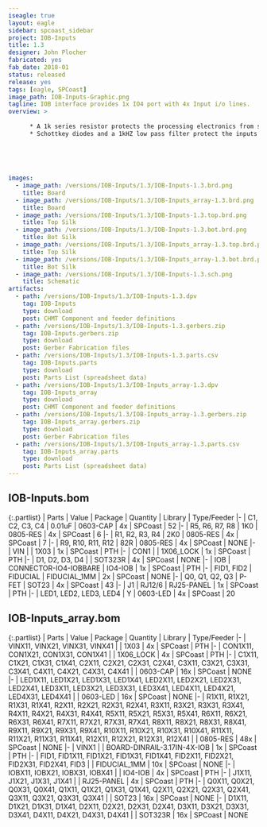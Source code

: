 ```yaml
---
iseagle: true
layout: eagle
sidebar: spcoast_sidebar
project: IOB-Inputs
title: 1.3
designer: John Plocher
fabricated: yes
fab_date: 2018-01
status: released
release: yes
tags: [eagle, SPCoast]
image_path: IOB-Inputs-Graphic.png
tagline: IOB interface provides 1x IO4 port with 4x Input i/o lines.
overview: >
    
      * A 1k series resistor protects the processing electronics from shorts to Vcc or GND
      * Schottkey diodes and a 1kHZ low pass filter protect the inputs from noise/transients/+12v
    
    
    
    
    
images:
  - image_path: /versions/IOB-Inputs/1.3/IOB-Inputs-1.3.brd.png
    title: Board
  - image_path: /versions/IOB-Inputs/1.3/IOB-Inputs_array-1.3.brd.png
    title: Board
  - image_path: /versions/IOB-Inputs/1.3/IOB-Inputs-1.3.top.brd.png
    title: Top Silk
  - image_path: /versions/IOB-Inputs/1.3/IOB-Inputs-1.3.bot.brd.png
    title: Bot Silk
  - image_path: /versions/IOB-Inputs/1.3/IOB-Inputs_array-1.3.top.brd.png
    title: Top Silk
  - image_path: /versions/IOB-Inputs/1.3/IOB-Inputs_array-1.3.bot.brd.png
    title: Bot Silk
  - image_path: /versions/IOB-Inputs/1.3/IOB-Inputs-1.3.sch.png
    title: Schematic
artifacts:
  - path: /versions/IOB-Inputs/1.3/IOB-Inputs-1.3.dpv
    tag: IOB-Inputs
    type: download
    post: CHMT Component and feeder definitions
  - path: /versions/IOB-Inputs/1.3/IOB-Inputs-1.3.gerbers.zip
    tag: IOB-Inputs.gerbers.zip
    type: download
    post: Gerber Fabrication files
  - path: /versions/IOB-Inputs/1.3/IOB-Inputs-1.3.parts.csv
    tag: IOB-Inputs.parts
    type: download
    post: Parts List (spreadsheet data)
  - path: /versions/IOB-Inputs/1.3/IOB-Inputs_array-1.3.dpv
    tag: IOB-Inputs_array
    type: download
    post: CHMT Component and feeder definitions
  - path: /versions/IOB-Inputs/1.3/IOB-Inputs_array-1.3.gerbers.zip
    tag: IOB-Inputs_array.gerbers.zip
    type: download
    post: Gerber Fabrication files
  - path: /versions/IOB-Inputs/1.3/IOB-Inputs_array-1.3.parts.csv
    tag: IOB-Inputs_array.parts
    type: download
    post: Parts List (spreadsheet data)
---
```


## IOB-Inputs.bom

{:.partlist}
| Parts | Value | Package | Quantity | Library | Type/Feeder
|-
| C1, C2, C3, C4 | 0.01uF | 0603-CAP | 4x | SPCoast | 52
|-
| R5, R6, R7, R8 | 1K0 | 0805-RES | 4x | SPCoast | 6
|-
| R1, R2, R3, R4 | 2K0 | 0805-RES | 4x | SPCoast | 7
|-
| R9, R10, R11, R12 | 82R | 0805-RES | 4x | SPCoast | NONE
|-
| VIN |  | 1X03 | 1x | SPCoast | PTH
|-
| CON1 |  | 1X06_LOCK | 1x | SPCoast | PTH
|-
| D1, D2, D3, D4 |  | SOT323R | 4x | SPCoast | NONE
|-
| IOB | CONNECTOR-IO4-IOBBARE | IO4-IOB | 1x | SPCoast | PTH
|-
| FID1, FID2 | FIDUCIAL | FIDUCIAL_1MM | 2x | SPCoast | NONE
|-
| Q0, Q1, Q2, Q3 | P-FET | SOT23 | 4x | SPCoast | 43
|-
| J1 | RJ12/6 | RJ25-PANEL | 1x | SPCoast | PTH
|-
| LED1, LED2, LED3, LED4 | Y | 0603-LED | 4x | SPCoast | 20

## IOB-Inputs_array.bom

{:.partlist}
| Parts | Value | Package | Quantity | Library | Type/Feeder
|-
| VINX11, VINX21, VINX31, VINX41 |  | 1X03 | 4x | SPCoast | PTH
|-
| CON1X11, CON1X21, CON1X31, CON1X41 |  | 1X06_LOCK | 4x | SPCoast | PTH
|-
| C1X11, C1X21, C1X31, C1X41, C2X11, C2X21, C2X31, C2X41, C3X11, C3X21, C3X31, C3X41, C4X11, C4X21, C4X31, C4X41 |  | 0603-CAP | 16x | SPCoast | NONE
|-
| LED1X11, LED1X21, LED1X31, LED1X41, LED2X11, LED2X21, LED2X31, LED2X41, LED3X11, LED3X21, LED3X31, LED3X41, LED4X11, LED4X21, LED4X31, LED4X41 |  | 0603-LED | 16x | SPCoast | NONE
|-
| R1X11, R1X21, R1X31, R1X41, R2X11, R2X21, R2X31, R2X41, R3X11, R3X21, R3X31, R3X41, R4X11, R4X21, R4X31, R4X41, R5X11, R5X21, R5X31, R5X41, R6X11, R6X21, R6X31, R6X41, R7X11, R7X21, R7X31, R7X41, R8X11, R8X21, R8X31, R8X41, R9X11, R9X21, R9X31, R9X41, R10X11, R10X21, R10X31, R10X41, R11X11, R11X21, R11X31, R11X41, R12X11, R12X21, R12X31, R12X41 |  | 0805-RES | 48x | SPCoast | NONE
|-
| VINX1 |  | BOARD-DINRAIL-3.17IN-4X-IOB | 1x | SPCoast | PTH
|-
| FID1, FID1X11, FID1X21, FID1X31, FID1X41, FID2X11, FID2X21, FID2X31, FID2X41, FID3 |  | FIDUCIAL_1MM | 10x | SPCoast | NONE
|-
| IOBX11, IOBX21, IOBX31, IOBX41 |  | IO4-IOB | 4x | SPCoast | PTH
|-
| J1X11, J1X21, J1X31, J1X41 |  | RJ25-PANEL | 4x | SPCoast | PTH
|-
| Q0X11, Q0X21, Q0X31, Q0X41, Q1X11, Q1X21, Q1X31, Q1X41, Q2X11, Q2X21, Q2X31, Q2X41, Q3X11, Q3X21, Q3X31, Q3X41 |  | SOT23 | 16x | SPCoast | NONE
|-
| D1X11, D1X21, D1X31, D1X41, D2X11, D2X21, D2X31, D2X41, D3X11, D3X21, D3X31, D3X41, D4X11, D4X21, D4X31, D4X41 |  | SOT323R | 16x | SPCoast | NONE
